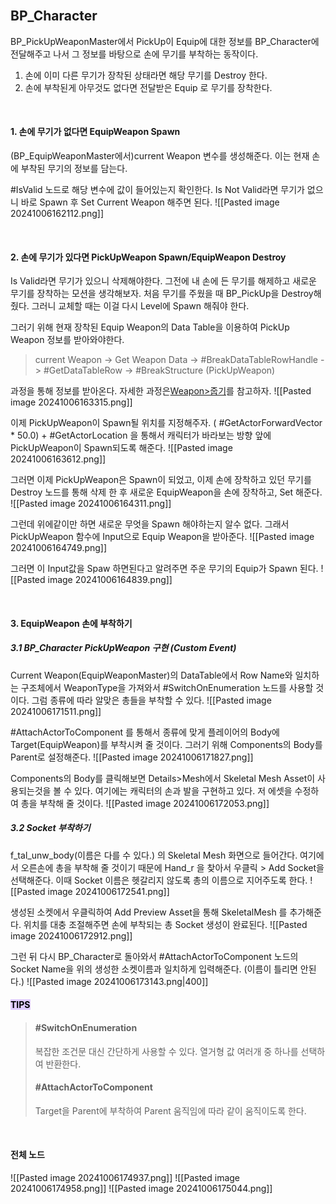 <br>

## BP_Character
BP_PickUpWeaponMaster에서 PickUp이 Equip에 대한 정보를 BP_Character에 전달해주고 나서 그 정보를 바탕으로 손에 무기를 부착하는 동작이다.
1. 손에 이미 다른 무기가 장착된 상태라면 해당 무기를 Destroy  한다.
2. 손에 부착된게 아무것도 없다면 전달받은 Equip 로 무기를 장착한다.

<br>

#### 1. 손에 무기가 없다면 EquipWeapon Spawn 
(BP_EquipWeaponMaster에서)current Weapon 변수를 생성해준다. 이는 현재 손에 부착된 무기의 정보를 담는다. 

#IsValid 노드로 해당 변수에 값이 들어있는지 확인한다. Is Not Valid라면 무기가 없으니 바로 Spawn 후 Set Current Weapon 해주면 된다.
![[Pasted image 20241006162112.png]]

<br>

#### 2. 손에 무기가 있다면 PickUpWeapon Spawn/EquipWeapon Destroy
Is Valid라면 무기가 있으니 삭제해야한다. 그전에 내 손에 든 무기를 해제하고 새로운 무기를 장착하는 모션을 생각해보자. 처음 무기를 주웠을 때 BP_PickUp을 Destroy해줬다. 그러니 교체할 때는 이걸 다시 Level에 Spawn 해줘야 한다. 

그러기 위해 현재 장착된 Equip Weapon의 Data Table을 이용하여 PickUp Weapon 정보를 받아와야한다.

>current Weapon -> Get Weapon Data -> #BreakDataTableRowHandle -> #GetDataTableRow -> #BreakStructure (PickUpWeapon) 

과정을 통해 정보를 받아온다. 자세한 과정은[Weapon>줍기](3.%20줍기%20(Interface).md)를 참고하자.
![[Pasted image 20241006163315.png]]

이제 PickUpWeapon이 Spawn될 위치를 지정해주자.
( #GetActorForwardVector * 50.0) + #GetActorLocation 을 통해서 캐릭터가 바라보는 방향 앞에 PickUpWeapon이 Spawn되도록 해준다.
![[Pasted image 20241006163612.png]]

그러면 이제 PickUpWeapon은 Spawn이 되었고, 이제 손에 장착하고 있던 무기를 Destroy 노드를 통해 삭제 한 후 새로운 EquipWeapon을 손에 장착하고, Set 해준다.
![[Pasted image 20241006164311.png]]

그런데 위에같이만 하면 새로운 무엇을 Spawn 해야하는지 알수 없다. 그래서 
PickUpWeapon 함수에 Input으로 Equip Weapon을 받아준다. 
![[Pasted image 20241006164749.png]]

그러면 이 Input값을 Spaw 하면된다고 알려주면 주운 무기의 Equip가 Spawn 된다.
![[Pasted image 20241006164839.png]]

<br>

#### 3. EquipWeapon 손에 부착하기
##### 3.1 BP_Character PickUpWeapon 구현 (Custom Event)
Current Weapon(EquipWeaponMaster)의 DataTable에서 Row Name와 일치하는 구조체에서 WeaponType을 가져와서 #SwitchOnEnumeration 노드를 사용할 것이다. 그럼 종류에 따라 알맞은 총들을 부착할 수 있다.
![[Pasted image 20241006171511.png]]

#AttachActorToComponent 를 통해서 종류에 맞게 플레이어의 Body에 Target(EquipWeapon)를 부착시켜 줄 것이다. 그러기 위해 Components의 Body를 Parent로 설정해준다.
![[Pasted image 20241006171827.png]]

Components의 Body를 클릭해보면 Details>Mesh에서 Skeletal Mesh Asset이 사용되는것을 볼 수 있다. 여기에는 캐릭터의 손과 발을 구현하고 있다. 저 에셋을 수정하여 총을 부착해 줄 것이다.
![[Pasted image 20241006172053.png]]

##### 3.2 Socket 부착하기
f_tal_unw_body(이름은 다를 수 있다.) 의 Skeletal Mesh 화면으로 들어간다. 여기에서 오른손에 총을 부착해 줄 것이기 때문에 Hand_r 을 찾아서 우클릭 > Add Socket을 선택해준다. 이때 Socket 이름은 헷갈리지 않도록 총의 이름으로 지어주도록 한다.
![[Pasted image 20241006172541.png]]

생성된 소켓에서 우클릭하여 Add Preview Asset을 통해 SkeletalMesh 를 추가해준다.
위치를 대충 조절해주면 손에 부착되는 총 Socket 생성이 완료된다. 
![[Pasted image 20241006172912.png]]

그런 뒤 다시 BP_Character로 돌아와서 #AttachActorToComponent 노드의 Socket Name을 위의 생성한 소켓이름과 일치하게 입력해준다. (이름이 틀리면 안된다.)
![[Pasted image 20241006173143.png|400]]

 #### <mark style="background: #D2B3FFA6;">TIPS</mark>
> #### #SwitchOnEnumeration
>복잡한 조건문 대신 간단하게 사용할 수 있다. 열거형 값 여러개 중 하나를 선택하여 반환한다.
>
> #### #AttachActorToComponent
> Target을 Parent에 부착하여 Parent 움직임에 따라 같이 움직이도록 한다.

<br>

#### 전체 노드
![[Pasted image 20241006174937.png]]
![[Pasted image 20241006174958.png]]
![[Pasted image 20241006175044.png]]